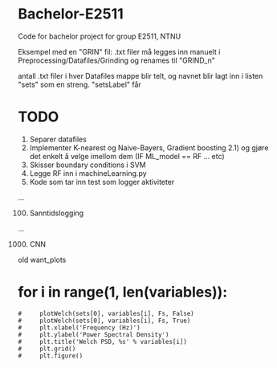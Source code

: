# Bachelor-E2511
Code for bachelor project for group E2511, NTNU

Eksempel med en "GRIN" fil:
.txt filer må legges inn manuelt i Preprocessing/Datafiles/Grinding og renames til "GRIND_n" 

antall .txt filer i hver Datafiles mappe blir telt, og navnet blir lagt inn i listen "sets" som en streng. "setsLabel" får

# TODO 

1) Separer datafiles
2) Implementer K-nearest og Naive-Bayers, Gradient boosting
2.1) og gjøre det enkelt å velge imellom dem (IF ML_model == RF ... etc)
3) Skisser boundary conditions i SVM
4) Legge RF inn i machineLearning.py
5) Kode som tar inn test som logger aktiviteter

...

100) Sanntidslogging

...

1000) CNN

old want_plots
# for i in range(1, len(variables)):
    #     plotWelch(sets[0], variables[i], Fs, False)
    #     plotWelch(sets[0], variables[i], Fs, True)
    #     plt.xlabel('Frequency (Hz)')
    #     plt.ylabel('Power Spectral Density')
    #     plt.title('Welch PSD, %s' % variables[i])
    #     plt.grid()
    #     plt.figure()